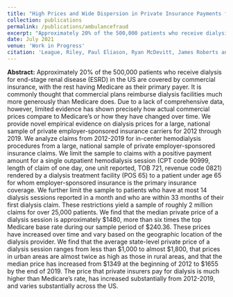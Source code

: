```yaml
---
title: "High Prices and Wide Dispersion in Private Insurance Payments for Dialysis Services"
collection: publications
permalink: /publications/ambulancefraud
excerpt: "Approximately 20% of the 500,000 patients who receive dialysis for end-stage renal disease (ESRD) in the US are covered by commercial insurance, with the rest having Medicare as their primary payer. It is commonly thought that commercial plans reimburse dialysis facilities much more generously than Medicare does. Due to a lack of comprehensive data, however, limited evidence has shown precisely how actual commercial prices compare to Medicare’s or how they have changed over time. We provide novel empirical evidence on dialysis prices for a large, national sample of private employer-sponsored insurance carriers for 2012 through 2019. We analyze claims from 2012-2019 for in-center hemodialysis procedures from a large, national sample of private employer-sponsored insurance claims. We limit the sample to claims with a positive payment amount for a single outpatient hemodialysis session (CPT code 90999, length of claim of one day, one unit reported, TOB 721, revenue code 0821) rendered by a dialysis treatment facility (POS 65) to a patient under age 65 for whom employer-sponsored insurance is the primary insurance coverage. We further limit the sample to patients who have at most 14 dialysis sessions reported in a month and who are within 33 months of their first dialysis claim. These restrictions yield a sample of roughly 2 million claims for over 25,000 patients. We find that the median private price of a dialysis session is approximately \$1480, more than six times the top Medicare base rate during our sample period of \$240.36. These prices have increased over time and vary based on the geographic location of the dialysis provider. We find that the average state-level private price of a dialysis session ranges from less than \$1,000 to almost \$1,800, that prices in urban areas are almost twice as high as those in rural areas, and that the median price has increased from $1349 at the beginning of 2012 to \$1655 by the end of 2019. The price that private insurers pay for dialysis is much higher than Medicare’s rate, has increased substantially from 2012-2019, and varies substantially across the US."
date: July 2021
venue: 'Work in Progress'
citation: 'League, Riley, Paul Eliason, Ryan McDevitt, James Roberts and Heather Wong. (2021). &quot;High Prices and Wide Dispersion in Private Insurance Payments for Dialysis Services&quot; Work in Progress.'
---
```


**Abstract:** Approximately 20% of the 500,000 patients who receive dialysis for end-stage renal disease (ESRD) in the US are covered by commercial insurance, with the rest having Medicare as their primary payer. It is commonly thought that commercial plans reimburse dialysis facilities much more generously than Medicare does. Due to a lack of comprehensive data, however, limited evidence has shown precisely how actual commercial prices compare to Medicare’s or how they have changed over time. We provide novel empirical evidence on dialysis prices for a large, national sample of private employer-sponsored insurance carriers for 2012 through 2019. We analyze claims from 2012-2019 for in-center hemodialysis procedures from a large, national sample of private employer-sponsored insurance claims. We limit the sample to claims with a positive payment amount for a single outpatient hemodialysis session (CPT code 90999, length of claim of one day, one unit reported, TOB 721, revenue code 0821) rendered by a dialysis treatment facility (POS 65) to a patient under age 65 for whom employer-sponsored insurance is the primary insurance coverage. We further limit the sample to patients who have at most 14 dialysis sessions reported in a month and who are within 33 months of their first dialysis claim. These restrictions yield a sample of roughly 2 million claims for over 25,000 patients. We find that the median private price of a dialysis session is approximately \$1480, more than six times the top Medicare base rate during our sample period of \$240.36. These prices have increased over time and vary based on the geographic location of the dialysis provider. We find that the average state-level private price of a dialysis session ranges from less than \$1,000 to almost \$1,800, that prices in urban areas are almost twice as high as those in rural areas, and that the median price has increased from $1349 at the beginning of 2012 to \$1655 by the end of 2019. The price that private insurers pay for dialysis is much higher than Medicare’s rate, has increased substantially from 2012-2019, and varies substantially across the US.
